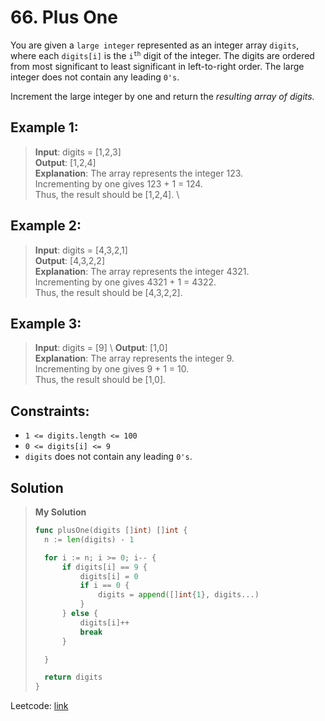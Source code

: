 # 66. Plus One

You are given a `large integer` represented as an integer array `digits`, where each `digits[i]` is the <code>i<sup>th</sup></code> digit of the integer. The digits are ordered from most significant to least significant in left-to-right order. The large integer does not contain any leading `0's`.

Increment the large integer by one and return the *resulting array of digits.*

 

## Example 1:

> **Input**: digits = [1,2,3] \
> **Output**: [1,2,4] \
> **Explanation**: The array represents the integer 123. \
> Incrementing by one gives 123 + 1 = 124. \
> Thus, the result should be [1,2,4]. \

## Example 2:

> **Input**: digits = [4,3,2,1] \
> **Output**: [4,3,2,2] \
> **Explanation**: The array represents the integer 4321. \
> Incrementing by one gives 4321 + 1 = 4322. \
> Thus, the result should be [4,3,2,2].

## Example 3:

> **Input**: digits = [9] \ 
> **Output**: [1,0] \
> **Explanation**: The array represents the integer 9. \
> Incrementing by one gives 9 + 1 = 10. \
> Thus, the result should be [1,0]. 
 

## Constraints:

* `1 <= digits.length <= 100`
* `0 <= digits[i] <= 9`
* `digits` does not contain any leading `0's`.

## Solution
> **My Solution**
> ```go
> func plusOne(digits []int) []int {
> 	n := len(digits) - 1
> 
> 	for i := n; i >= 0; i-- {
> 		if digits[i] == 9 {
> 			digits[i] = 0
> 			if i == 0 {
> 				digits = append([]int{1}, digits...)
> 			}
> 		} else {
> 			digits[i]++
> 			break
> 		}
> 
> 	}
> 
> 	return digits
> }
> ```

Leetcode: [link](https://leetcode.com/problems/plus-one/description/)